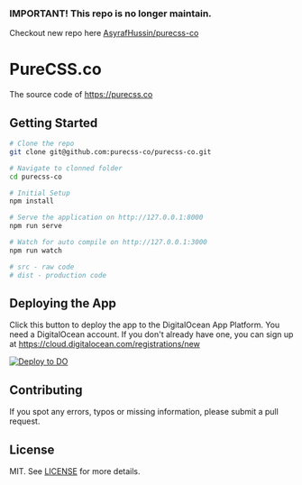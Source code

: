 ### IMPORTANT! This repo is no longer maintain. 
Checkout new repo here [AsyrafHussin/purecss-co](https://github.com/AsyrafHussin/purecss-co)

# PureCSS.co

The source code of https://purecss.co

## Getting Started

```bash
# Clone the repo
git clone git@github.com:purecss-co/purecss-co.git

# Navigate to clonned folder
cd purecss-co

# Initial Setup
npm install

# Serve the application on http://127.0.0.1:8000
npm run serve

# Watch for auto compile on http://127.0.0.1:3000
npm run watch

# src - raw code
# dist - production code
```

## Deploying the App

Click this button to deploy the app to the DigitalOcean App Platform. You need a DigitalOcean account. If you don't already have one, you can sign up at https://cloud.digitalocean.com/registrations/new

[![Deploy to DO](https://mp-assets1.sfo2.digitaloceanspaces.com/deploy-to-do/do-btn-blue.svg)](https://cloud.digitalocean.com/apps/new?repo=https://github.com/purecss-co/purecss-co/tree/master)

## Contributing

If you spot any errors, typos or missing information, please submit a pull request.

## License

MIT. See [LICENSE](LICENSE) for more details.
